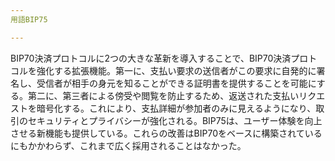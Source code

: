 ```yaml
---
用語BIP75

---
```

BIP70決済プロトコルに2つの大きな革新を導入することで、BIP70決済プロトコルを強化する拡張機能。第一に、支払い要求の送信者がこの要求に自発的に署名し、受信者が相手の身元を知ることができる証明書を提供することを可能にする。第二に、第三者による傍受や閲覧を防止するため、返送された支払いリクエストを暗号化する。これにより、支払詳細が参加者のみに見えるようになり、取引のセキュリティとプライバシーが強化される。BIP75は、ユーザー体験を向上させる新機能も提供している。これらの改善はBIP70をベースに構築されているにもかかわらず、これまで広く採用されることはなかった。